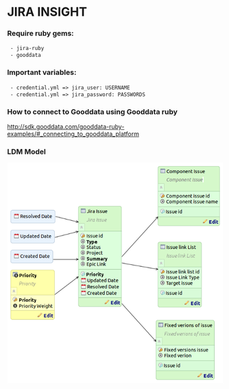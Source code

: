 # JIRA INSIGHT

### Require ruby gems:

```
 - jira-ruby
 - gooddata
```

### Important variables:

```
 - credential.yml => jira_user: USERNAME
 - credential.yml => jira_password: PASSWORDS
```

### How to connect to Gooddata using Gooddata ruby

http://sdk.gooddata.com/gooddata-ruby-examples/#_connecting_to_gooddata_platform

### LDM Model
![alt tag](https://raw.githubusercontent.com/caohhung/jira-insight/master/jirainsight.png)
